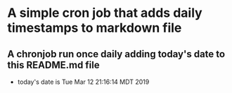 A simple cron job that adds daily timestamps to markdown file
============================================================
## A chronjob run once daily adding today's date to this README.md file
* today's date is Tue Mar 12 21:16:14 MDT 2019
